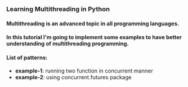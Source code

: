 ### Learning Multithreading in Python

#### Multithreading is an advanced topic in all programming languages.
#### In this tutorial I'm going to implement some examples to have better understanding of multithreading programming.

#### List of patterns:
- **example-1**: running two function in concurrent manner
- **example-2**: using concurrent.futures package
